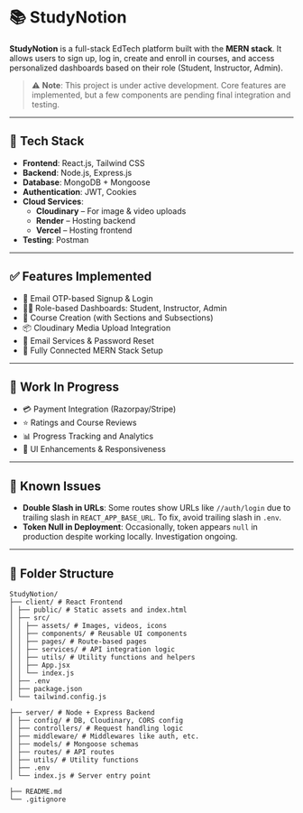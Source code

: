 
# 📚 StudyNotion

**StudyNotion** is a full-stack EdTech platform built with the **MERN stack**. It allows users to sign up, log in, create and enroll in courses, and access personalized dashboards based on their role (Student, Instructor, Admin).

> ⚠️ **Note**: This project is under active development. Core features are implemented, but a few components are pending final integration and testing.

---

## 🚀 Tech Stack

- **Frontend**: React.js, Tailwind CSS  
- **Backend**: Node.js, Express.js  
- **Database**: MongoDB + Mongoose  
- **Authentication**: JWT, Cookies  
- **Cloud Services**:
  - **Cloudinary** – For image & video uploads  
  - **Render** – Hosting backend  
  - **Vercel** – Hosting frontend  
- **Testing**: Postman

---

## ✅ Features Implemented

- 🔐 Email OTP-based Signup & Login  
- 👨‍🎓 Role-based Dashboards: Student, Instructor, Admin  
- 📝 Course Creation (with Sections and Subsections)  
- 📦 Cloudinary Media Upload Integration  
- 📧 Email Services & Password Reset  
- 🔗 Fully Connected MERN Stack Setup  

---

## 🔧 Work In Progress

- 💳 Payment Integration (Razorpay/Stripe)  
- ⭐ Ratings and Course Reviews  
- 📊 Progress Tracking and Analytics  
- 🎨 UI Enhancements & Responsiveness

---

## 🐞 Known Issues

- **Double Slash in URLs**: Some routes show URLs like `//auth/login` due to trailing slash in `REACT_APP_BASE_URL`. To fix, avoid trailing slash in `.env`.
- **Token Null in Deployment**: Occasionally, token appears `null` in production despite working locally. Investigation ongoing.

---

## 📂 Folder Structure

```
StudyNotion/
├── client/ # React Frontend
│ ├── public/ # Static assets and index.html
│ ├── src/
│ │ ├── assets/ # Images, videos, icons
│ │ ├── components/ # Reusable UI components
│ │ ├── pages/ # Route-based pages
│ │ ├── services/ # API integration logic
│ │ ├── utils/ # Utility functions and helpers
│ │ ├── App.jsx
│ │ └── index.js
│ ├── .env
│ ├── package.json
│ └── tailwind.config.js

├── server/ # Node + Express Backend
│ ├── config/ # DB, Cloudinary, CORS config
│ ├── controllers/ # Request handling logic
│ ├── middleware/ # Middlewares like auth, etc.
│ ├── models/ # Mongoose schemas
│ ├── routes/ # API routes
│ ├── utils/ # Utility functions
│ ├── .env
│ └── index.js # Server entry point

├── README.md
└── .gitignore
```
